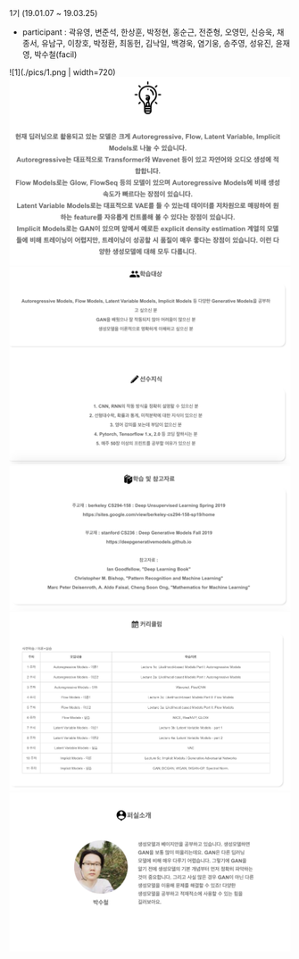 1기 (19.01.07 ~ 19.03.25)
* participant : 곽유영, 변준석, 한상훈, 박정현, 홍순근, 전준형, 오영민, 신승욱, 채종서, 유남구, 이창호, 박정환, 최동헌, 김낙일, 백경욱, 염기웅, 송주영, 성유진, 윤재영, 박수철(facil)

![1](./pics/1.png | width=720)
![2](./pics/2.png)
![3](./pics/3.png)
![4](./pics/4.png)
![5](./pics/5.png)
![6](./pics/6.png)
